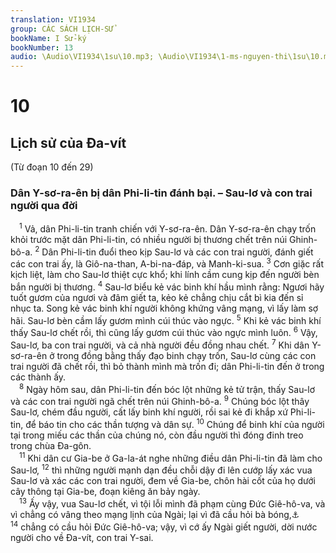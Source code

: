 ```yaml
---
translation: VI1934
group: CÁC SÁCH LỊCH-SỬ
bookName: I Sử-ký 
bookNumber: 13
audio: \Audio\VI1934\1su\10.mp3; \Audio\VI1934\1-ms-nguyen-thi\1su\10.mp3
---
```


<div class="title"><h1>10</h1><h2>Lịch sử của Đa-vít</h2><p>(Từ đoạn 10 đến 29)</p><h3>Dân Y-sơ-ra-ên bị dân Phi-li-tin đánh bại. – Sau-lơ và con trai người qua đời</h3></div>
<span class="verse 1su_10_1"> <sup>1</sup> Vả, dân Phi-li-tin tranh chiến với Y-sơ-ra-ên. Dân Y-sơ-ra-ên chạy trốn khỏi trước mặt dân Phi-li-tin, có nhiều người bị thương chết trên núi Ghinh-bô-a. </span>
<span class="verse 1su_10_2"><sup>2</sup> Dân Phi-li-tin đuổi theo kịp Sau-lơ và các con trai người, đánh giết các con trai ấy, là Giô-na-than, A-bi-na-đáp, và Manh-ki-sua. </span>
<span class="verse 1su_10_3"><sup>3</sup> Cơn giặc rất kịch liệt, làm cho Sau-lơ thiệt cực khổ; khi lính cầm cung kịp đến người bèn bắn người bị thương. </span>
<span class="verse 1su_10_4"><sup>4</sup> Sau-lơ biểu kẻ vác binh khí hầu mình rằng: Ngươi hãy tuốt gươm của ngươi và đâm giết ta, kẻo kẻ chẳng chịu cắt bì kia đến sỉ nhục ta. Song kẻ vác binh khí người không khứng vâng mạng, vì lấy làm sợ hãi. Sau-lơ bèn cầm lấy gươm mình cúi thúc vào ngực. </span>
<span class="verse 1su_10_5"><sup>5</sup> Khi kẻ vác binh khí thấy Sau-lơ chết rồi, thì cũng lấy gươm cúi thúc vào ngực mình luôn. </span>
<span class="verse 1su_10_6"><sup>6</sup> Vậy, Sau-lơ, ba con trai người, và cả nhà người đều đồng nhau chết. </span>
<span class="verse 1su_10_7"><sup>7</sup> Khi dân Y-sơ-ra-ên ở trong đồng bằng thấy đạo binh chạy trốn, Sau-lơ cùng các con trai người đã chết rồi, thì bỏ thành mình mà trốn đi; dân Phi-li-tin đến ở trong các thành ấy. <br/></span>
<span class="verse 1su_10_8"> <sup>8</sup> Ngày hôm sau, dân Phi-li-tin đến bóc lột những kẻ tử trận, thấy Sau-lơ và các con trai người ngã chết trên núi Ghinh-bô-a. </span>
<span class="verse 1su_10_9"><sup>9</sup> Chúng bóc lột thây Sau-lơ, chém đầu người, cất lấy binh khí người, rồi sai kẻ đi khắp xứ Phi-li-tin, để báo tin cho các thần tượng và dân sự. </span>
<span class="verse 1su_10_10"><sup>10</sup> Chúng để binh khí của người tại trong miếu các thần của chúng nó, còn đầu người thì đóng đinh treo trong chùa Đa-gôn. <br/></span>
<span class="verse 1su_10_11"> <sup>11</sup> Khi dân cư Gia-be ở Ga-la-át nghe những điều dân Phi-li-tin đã làm cho Sau-lơ, </span>
<span class="verse 1su_10_12"><sup>12</sup> thì những người mạnh dạn đều chỗi dậy đi lên cướp lấy xác vua Sau-lơ và xác các con trai người, đem về Gia-be, chôn hài cốt của họ dưới cây thông tại Gia-be, đoạn kiêng ăn bảy ngày. <br/></span>
<span class="verse 1su_10_13"> <sup>13</sup> Ấy vậy, vua Sau-lơ chết, vì tội lỗi mình đã phạm cùng Đức Giê-hô-va, và vì chẳng có vâng theo mạng lịnh của Ngài; lại vì đã cầu hỏi bà bóng,<a data-toggle="tooltip" data-placement="bottom" title="Le 19:31; 20:6; 1Sa 13:8-14; 15:1-24; 28:7-8">⚓</a></span>
<span class="verse 1su_10_14"><sup>14</sup> chẳng có cầu hỏi Đức Giê-hô-va; vậy, vì cớ ấy Ngài giết người, dời nước người cho về Đa-vít, con trai Y-sai. <br/></span>

